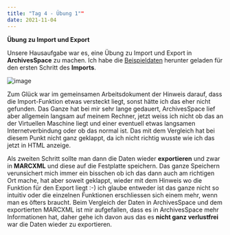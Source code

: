```yaml
---
title: "Tag 4 - Übung 1""
date: 2021-11-04
---
```


**Übung zu Import und Export**

Unsere Hausaufgabe war es, eine Übung zu Import und Export in **ArchivesSpace** zu machen. Ich habe die [Beispieldaten]( https://eadiva.com/sampleEAD/syr-aaie.xml) herunter geladen für den ersten Schritt des **Imports**.

![image](https://user-images.githubusercontent.com/90834675/151706577-333ce977-be35-4dc3-8f90-a9eaff6aa431.png)

 
Zum Glück war im gemeinsamen Arbeitsdokument der Hinweis darauf, dass die Import-Funktion etwas versteckt liegt, sonst hätte ich das eher nicht gefunden. Das Ganze hat bei mir sehr lange gedauert, ArchivesSpace lief aber allgemein langsam auf meinem Rechner, jetzt weiss ich nicht ob das an der Virtuellen Maschine liegt und einer eventuell etwas langsamen Internetverbindung oder ob das normal ist. Das mit dem Vergleich hat bei diesem Punkt nicht ganz geklappt, da ich nicht richtig wusste wie ich das jetzt in HTML anzeige.

Als zweiten Schritt sollte man dann die Daten wieder **exportieren** und zwar in **MARCXML** und diese auf die Festplatte speichern. Das ganze Speichern verunsichert mich immer ein bisschen ob ich das dann auch am richtigen Ort mache, hat aber soweit geklappt, wieder mit dem Hinweis wo die Funktion für den Export liegt :-) ich glaube entweder ist das ganze nicht so intuitiv oder die einzelnen Funktionen erschliessen sich einem mehr, wenn man es öfters braucht.
Beim Vergleich der Daten in ArchivesSpace und dem exportierten MARCXML ist mir aufgefallen, dass es in ArchivesSpace mehr Informationen hat, daher gehe ich davon aus das es **nicht ganz verlustfrei** war die Daten wieder zu exportieren.

